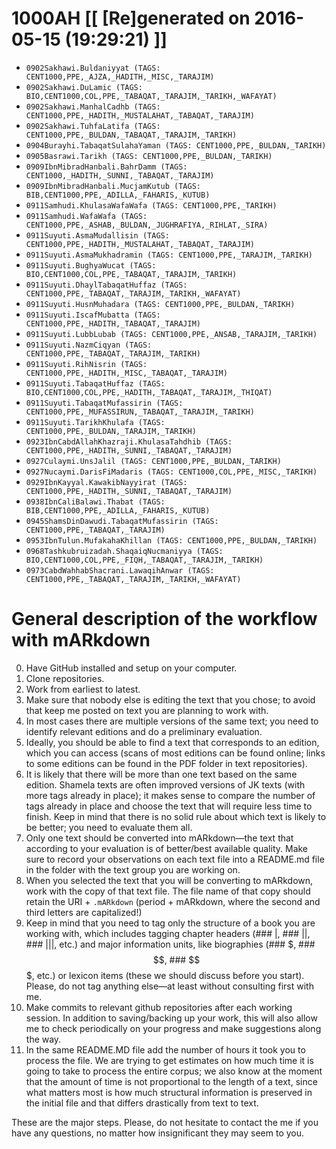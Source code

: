 # 1000AH [[ [Re]generated on 2016-05-15 (19:29:21) ]]

* `0902Sakhawi.Buldaniyyat (TAGS: CENT1000,PPE,_AJZA,_HADITH,_MISC,_TARAJIM)`
* `0902Sakhawi.DuLamic (TAGS: BIO,CENT1000,COL,PPE,_TABAQAT,_TARAJIM,_TARIKH,_WAFAYAT)`
* `0902Sakhawi.ManhalCadhb (TAGS: CENT1000,PPE,_HADITH,_MUSTALAHAT,_TABAQAT,_TARAJIM)`
* `0902Sakhawi.TuhfaLatifa (TAGS: CENT1000,PPE,_BULDAN,_TABAQAT,_TARAJIM,_TARIKH)`
* `0904Burayhi.TabaqatSulahaYaman (TAGS: CENT1000,PPE,_BULDAN,_TARIKH)`
* `0905Basrawi.Tarikh (TAGS: CENT1000,PPE,_BULDAN,_TARIKH)`
* `0909IbnMibradHanbali.BahrDamm (TAGS: CENT1000,_HADITH,_SUNNI,_TABAQAT,_TARAJIM)`
* `0909IbnMibradHanbali.MucjamKutub (TAGS: BIB,CENT1000,PPE,_ADILLA,_FAHARIS,_KUTUB)`
* `0911Samhudi.KhulasaWafaWafa (TAGS: CENT1000,PPE,_TARIKH)`
* `0911Samhudi.WafaWafa (TAGS: CENT1000,PPE,_ASHAB,_BULDAN,_JUGHRAFIYA,_RIHLAT,_SIRA)`
* `0911Suyuti.AsmaMudallisin (TAGS: CENT1000,PPE,_HADITH,_MUSTALAHAT,_TABAQAT,_TARAJIM)`
* `0911Suyuti.AsmaMukhadramin (TAGS: CENT1000,PPE,_TARAJIM,_TARIKH)`
* `0911Suyuti.BughyaWucat (TAGS: BIO,CENT1000,COL,PPE,_TABAQAT,_TARAJIM,_TARIKH)`
* `0911Suyuti.DhaylTabaqatHuffaz (TAGS: CENT1000,PPE,_TABAQAT,_TARAJIM,_TARIKH,_WAFAYAT)`
* `0911Suyuti.HusnMuhadara (TAGS: CENT1000,PPE,_BULDAN,_TARIKH)`
* `0911Suyuti.IscafMubatta (TAGS: CENT1000,PPE,_HADITH,_TABAQAT,_TARAJIM)`
* `0911Suyuti.LubbLubab (TAGS: CENT1000,PPE,_ANSAB,_TARAJIM,_TARIKH)`
* `0911Suyuti.NazmCiqyan (TAGS: CENT1000,PPE,_TABAQAT,_TARAJIM,_TARIKH)`
* `0911Suyuti.RihNisrin (TAGS: CENT1000,PPE,_HADITH,_MISC,_TABAQAT,_TARAJIM)`
* `0911Suyuti.TabaqatHuffaz (TAGS: BIO,CENT1000,COL,PPE,_HADITH,_TABAQAT,_TARAJIM,_THIQAT)`
* `0911Suyuti.TabaqatMufassirin (TAGS: CENT1000,PPE,_MUFASSIRUN,_TABAQAT,_TARAJIM,_TARIKH)`
* `0911Suyuti.TarikhKhulafa (TAGS: CENT1000,PPE,_BULDAN,_TARAJIM,_TARIKH)`
* `0923IbnCabdAllahKhazraji.KhulasaTahdhib (TAGS: CENT1000,PPE,_HADITH,_SUNNI,_TABAQAT,_TARAJIM)`
* `0927Culaymi.UnsJalil (TAGS: CENT1000,PPE,_BULDAN,_TARIKH)`
* `0927Nucaymi.DarisFiMadaris (TAGS: CENT1000,COL,PPE,_MISC,_TARIKH)`
* `0929IbnKayyal.KawakibNayyirat (TAGS: CENT1000,PPE,_HADITH,_SUNNI,_TABAQAT,_TARAJIM)`
* `0938IbnCaliBalawi.Thabat (TAGS: BIB,CENT1000,PPE,_ADILLA,_FAHARIS,_KUTUB)`
* `0945ShamsDinDawudi.TabaqatMufassirin (TAGS: CENT1000,PPE,_TABAQAT,_TARAJIM)`
* `0953IbnTulun.MufakahaKhillan (TAGS: CENT1000,PPE,_BULDAN,_TARIKH)`
* `0968Tashkubruizadah.ShaqaiqNucmaniyya (TAGS: BIO,CENT1000,COL,PPE,_FIQH,_TABAQAT,_TARAJIM,_TARIKH)`
* `0973CabdWahhabShacrani.LawaqihAnwar (TAGS: CENT1000,PPE,_TABAQAT,_TARAJIM,_TARIKH,_WAFAYAT)`


# General description of the workflow with mARkdown

0. Have GitHub installed and setup on your computer.
1. Clone repositories.
2. Work from earliest to latest.
3. Make sure that nobody else is editing the text that you chose; to avoid that keep me posted on text you are planning to work with. 
4. In most cases there are multiple versions of the same text; you need to identify relevant editions and do a preliminary evaluation. 
5. Ideally,  you should be able to find a text that corresponds to an edition,  which you can access (scans of most editions can be found online; links to some editions can be found in the PDF folder in text repositories). 
6. It is likely that there will be more than one text based on the same edition. Shamela texts are often improved versions of JK texts (with more tags already in place);  it makes sense to compare the number of tags already in place and choose the text that will require less time to finish. Keep in mind that there is no solid rule about which text is likely to be better; you need to evaluate them all.
7. Only one text should be converted into mARkdown—the text that according to your evaluation is of better/best available quality. Make sure to record your observations on each text file into a README.md file in the folder with the text group you are working on. 
8. When you selected the text that you will be converting to mARkdown, work with the copy of that text file. The file name of that copy should retain the URI + `.mARkdown` (period + mARkdown,  where the second and third letters are capitalized!) 
9. Keep in mind that you need to tag only the structure of a book you are working with,  which includes tagging chapter headers (### |,  ### ||,  ### |||, etc.) and major information units, like biographies (### $,  ### $$,  ### $$$,  etc.) or lexicon items (these we should discuss before you start). Please,  do not tag anything else—at least without consulting first with me. 
10. Make commits to relevant github repositories after each working session.  In addition to saving/backing up your work,  this will also allow me to check periodically on your progress and make suggestions along the way.
11. In the same README.MD file add the number of hours it took you to process the file. We are trying to get estimates on how much time it is going to take to process the entire corpus; we also know at the moment that the amount of time is not proportional to the length of a text, since what matters most is how much structural information is preserved in the initial file and that differs drastically from text to text.

These are the major steps.  Please,  do not hesitate to contact the me if you have any questions, no matter how insignificant they may seem to you.

